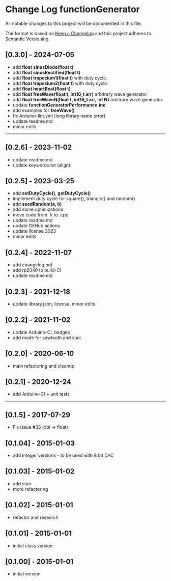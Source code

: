 # Change Log functionGenerator

All notable changes to this project will be documented in this file.

The format is based on [Keep a Changelog](http://keepachangelog.com/)
and this project adheres to [Semantic Versioning](http://semver.org/).


## [0.3.0] - 2024-07-05
- add **float sinusDiode(float t)**
- add **float sinusRectified(float t)**
- add **float trapezium1(float t)** with duty cycle.
- add **float trapezium2(float t)** with duty cycle.
- add **float heartBeat(float t)**
- add **float freeWave(float t, int16_t arr)** arbitrary wave generator.
- add **float freeWaveN(float t, int16_t arr, int N)** arbitrary wave generator.
- update **functionGeneratorPerformance.ino**
- add examples for **freeWave()**
- fix Arduino-lint.yml (long library name error)
- update readme.md
- minor edits

----

## [0.2.6] - 2023-11-02
- update readme.md
- update keywords.txt (align)

## [0.2.5] - 2023-03-25
- add **setDutyCycle()**, **getDutyCycle()**
- implement duty cycle for square(), triangle() and random()
- add **seedRandom(a, b)**
- add some optimizations
- move code from .h to .cpp
- update readme.md
- update GitHub actions
- update license 2023
- minor edits

## [0.2.4] - 2022-11-07
- add changelog.md
- add rp2040 to build-CI
- update readme.md

## [0.2.3] - 2021-12-18
- update library.json, license, minor edits

## [0.2.2] - 2021-11-02
- update Arduino-CI, badges
- add mode for sawtooth and stair.

## [0.2.0] - 2020-06-10
- main refactoring and cleanup

## [0.2.1] - 2020-12-24
- add Arduino-CI + unit tests

----

## [0.1.5] - 2017-07-29
- Fix issue #33 (dbl -> float)

## [0.1.04] - 2015-01-03
- add integer versions - to be used with 8 bit DAC

## [0.1.03] - 2015-01-02
- add stair
- more refactoring

## [0.1.02] - 2015-01-01
- refactor and research

## [0.1.01] - 2015-01-01
- initial class version

## [0.1.00] - 2015-01-01
- initial version


